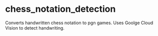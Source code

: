 # chess_notation_detection
Converts handwritten chess notation to pgn games.
Uses Goolge Cloud Vision to detect handwriting.
